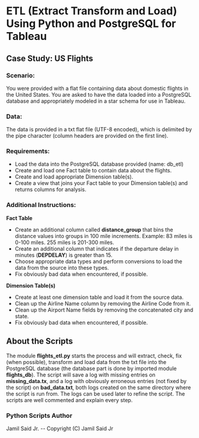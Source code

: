# ETL (Extract Transform and Load) Using Python and PostgreSQL for Tableau

## Case Study: US Flights

### Scenario:
You were provided with a flat file containing data about domestic flights in the United States. You are asked to have the data loaded into a PostgreSQL database and appropriately modeled in a star schema for use in Tableau.

### Data:
The data is provided in a txt flat file (UTF-8 encoded), which is delimited by the pipe character (column headers are provided on the first line). 

### Requirements:
* Load the data into the PostgreSQL database provided (name: db_etl)
* Create and load one Fact table to contain data about the flights.
* Create and load appropriate Dimension table(s).
* Create a view that joins your Fact table to your Dimension table(s) and returns columns for analysis.

### Additional Instructions:
**Fact Table**
* Create an additional column called **distance_group** that bins the distance values into groups in 100 mile increments. Example: 83 miles is 0-100 miles. 255 miles is 201-300 miles.
* Create an additional column that indicates if the departure delay in minutes (**DEPDELAY**) is greater than 15.
* Choose appropriate data types and perform conversions to load the data from the source into these types.
* Fix obviously bad data when encountered, if possible.

**Dimension Table(s)**
* Create at least one dimension table and load it from the source data.
* Clean up the Airline Name column by removing the Airline Code from it.
* Clean up the Airport Name fields by removing the concatenated city and state.
* Fix obviously bad data when encountered, if possible.

## About the Scripts
The module **flights_etl.py** starts the process and will extract, check, fix (when possible), transform and load data from the txt file into the PostgreSQL database (the database part is done by imported module **flights_db**). The script will save a log with missing entries on **missing_data.tx**, and a log with obviously erroneous entries (not fixed by the script) on **bad_data.txt**, both logs created on the same directory where the script is run from. The logs can be used later to refine the script. The scripts are well commented and explain every step.

### Python Scripts Author
Jamil Said Jr. -- Copyright (C) Jamil Said Jr
